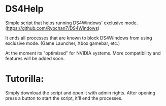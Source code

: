 # DS4Help
Simple script that helps running DS4Windows' exclusive mode. (https://github.com/Ryochan7/DS4Windows)

It ends all processes that are known to block DS4Windows from using exclusive mode. (Game Launcher, Xbox gamebar, etc.)

At the moment its "optimised" for NVIDIA systems. More compatibility and features will be added soon. 

# Tutorilla:
Simply download the script and open it with admin rights.
After opening press a button to start the script, it'll end the processes.
